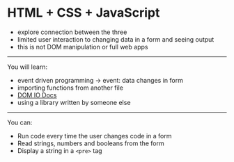 # HTML + CSS + JavaScript

- explore connection between the three
- limited user interaction to changing data in a form and seeing output
- this is not DOM manipulation or full web apps

---

You will learn:

- event driven programming -> event: data changes in form
- importing functions from another file
- [DOM IO Docs](../../lib/dom-io/DOCS.md)
- using a library written by someone else

---

You can:

- Run code every time the user changes code in a form
- Read strings, numbers and booleans from the form
- Display a string in a `<pre>` tag
